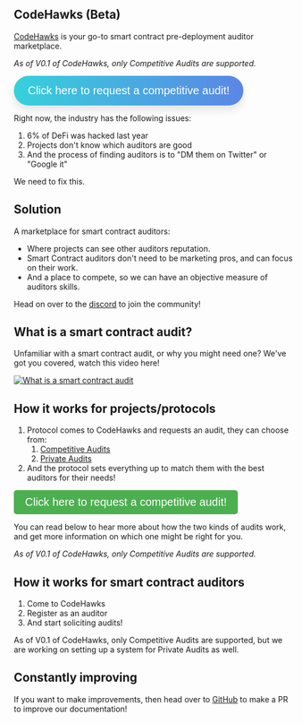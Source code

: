## CodeHawks (Beta)

[CodeHawks](https://codehawks.com/) is your go-to smart contract pre-deployment auditor marketplace.

_As of V0.1 of CodeHawks, only Competitive Audits are supported._

<a href="https://cyfrin.typeform.com/to/G97TcPPk" target="_blank">
  <button style="font-size: 20px; padding: 15px 25px; cursor: pointer; background: linear-gradient(to right, #36D1DC, #5B86E5); color: white; border: none; border-radius: 50px; text-align: center; text-decoration: none; display: inline-block; box-shadow: 0px 8px 15px rgba(0, 0, 0, 0.1); transition: all 0.3s ease 0s;" onmouseover="this.style.boxShadow='0px 15px 20px rgba(46, 229, 157, 0.4)';" onmouseout="this.style.boxShadow='0px 8px 15px rgba(0, 0, 0, 0.1)';">Click here to request a competitive audit!</button>
</a>

Right now, the industry has the following issues:
1. 6% of DeFi was hacked last year
2. Projects don't know which auditors are good
3. And the process of finding auditors is to "DM them on Twitter" or "Google it"

We need to fix this.

## Solution

A marketplace for smart contract auditors:
- Where projects can see other auditors reputation.
- Smart Contract auditors don't need to be marketing pros, and can focus on their work.
- And a place to compete, so we can have an objective measure of auditors skills.

Head on over to the [discord](https://discord.gg/QsK8BPCdXM) to join the community!

## What is a smart contract audit?

Unfamiliar with a smart contract audit, or why you might need one? We've got you covered, watch this video here!

[![What is a smart contract audit](http://img.youtube.com/vi/aOqhQvWhUG0/0.jpg)](http://www.youtube.com/watch?v=aOqhQvWhUG0)

## How it works for projects/protocols

1. Protocol comes to CodeHawks and requests an audit, they can choose from:
   1. [Competitive Audits](/audits/)
   2. [Private Audits](/audits/)
2. And the protocol sets everything up to match them with the best auditors for their needs!

<a href="https://cyfrin.typeform.com/to/G97TcPPk" target="_blank">
<button style="font-size: 20px; padding: 10px 20px; cursor: pointer; background-color: #4CAF50; color: white; border: none; border-radius: 5px; text-align: center; text-decoration: none; display: inline-block;" onmouseover="this.style.backgroundColor='#45a049';" onmouseout="this.style.backgroundColor='#4CAF50';">Click here to request a competitive audit!</button>
</a>


You can read below to hear more about how the two kinds of audits work, and get more information on which one might be right for you.

_As of V0.1 of CodeHawks, only Competitive Audits are supported._

## How it works for smart contract auditors

1. Come to CodeHawks
2. Register as an auditor
3. And start soliciting audits!

As of V0.1 of CodeHawks, only Competitive Audits are supported, but we are working on setting up a system for Private Audits as well.

## Constantly improving

If you want to make improvements, then head over to [GitHub](https://github.com/Cyfrin/codehawks-docs) to make a PR to improve our documentation!
